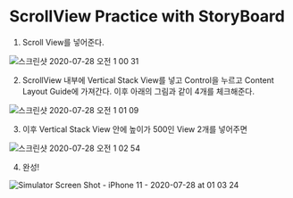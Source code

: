 #  ScrollView Practice with StoryBoard


1. Scroll View를 넣어준다.

![스크린샷 2020-07-28 오전 1 00 31](https://user-images.githubusercontent.com/40102795/88564559-4f155700-d06e-11ea-8dca-c2571c79278f.png)

2. ScrollView 내부에 Vertical Stack View를 넣고 Control을 누르고 Content Layout Guide에 가져간다. 이후 아래의 그림과 같이 4개를 체크해준다.

![스크린샷 2020-07-28 오전 1 01 09](https://user-images.githubusercontent.com/40102795/88564572-52104780-d06e-11ea-8064-2c5ba666002e.png)

3. 이후 Vertical Stack View 안에 높이가 500인 View 2개를 넣어주면

![스크린샷 2020-07-28 오전 1 02 54](https://user-images.githubusercontent.com/40102795/88564584-53da0b00-d06e-11ea-9588-58b16af56449.png)

4. 완성!

![Simulator Screen Shot - iPhone 11 - 2020-07-28 at 01 03 24](https://user-images.githubusercontent.com/40102795/88564850-b6330b80-d06e-11ea-8d71-f998d1c4cc18.png)
